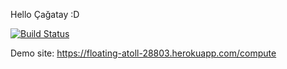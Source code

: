 Hello Çağatay :D

[![Build Status](https://travis-ci.org/CagataySurkultay/myDemoApp.svg?branch=master)](https://travis-ci.org/CagataySurkultay/myDemoApp)

Demo site: https://floating-atoll-28803.herokuapp.com/compute
